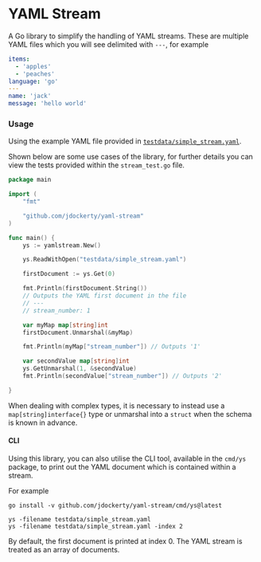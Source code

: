 # YAML Stream

A Go library to simplify the handling of YAML streams. These are multiple YAML files
which you will see delimited with `---`, for example

```yaml
items:
  - 'apples'
  - 'peaches'
language: 'go'
---
name: 'jack'
message: 'hello world'
```


### Usage

Using the example YAML file provided in [`testdata/simple_stream.yaml`](testdata/simple_stream.yaml).

Shown below are some use cases of the library, for further details you can view the tests provided within the
`stream_test.go` file.

```go
package main

import (
	"fmt"

	"github.com/jdockerty/yaml-stream"
)

func main() {
	ys := yamlstream.New()

	ys.ReadWithOpen("testdata/simple_stream.yaml")

	firstDocument := ys.Get(0)

	fmt.Println(firstDocument.String())
	// Outputs the YAML first document in the file
	// ---
	// stream_number: 1

	var myMap map[string]int
	firstDocument.Unmarshal(&myMap)

	fmt.Println(myMap["stream_number"]) // Outputs '1'

	var secondValue map[string]int
	ys.GetUnmarshal(1, &secondValue)
	fmt.Println(secondValue["stream_number"]) // Outputs '2'

}
```

When dealing with complex types, it is necessary to instead use a `map[string]interface{}` type or
unmarshal into a `struct` when the schema is known in advance.


#### CLI

Using this library, you can also utilise the CLI tool, available in the `cmd/ys` package, to print out the YAML document
which is contained within a stream.

For example

```
go install -v github.com/jdockerty/yaml-stream/cmd/ys@latest

ys -filename testdata/simple_stream.yaml
ys -filename testdata/simple_stream.yaml -index 2
```

By default, the first document is printed at index 0. The YAML stream is treated as an array of documents.
